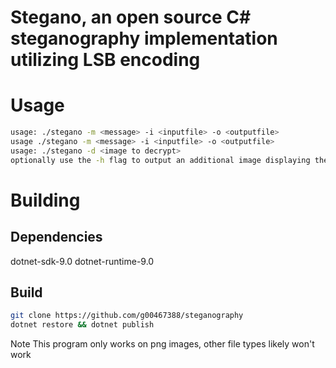 # Stegano, an open source C# steganography implementation utilizing LSB encoding 
# Usage
``` sh
usage: ./stegano -m <message> -i <inputfile> -o <outputfile>
usage ./stegano -m <message> -i <inputfile> -o <outputfile>
usage: ./stegano -d <image to decrypt>
optionally use the -h flag to output an additional image displaying the modified pixels
```
# Building
## Dependencies
dotnet-sdk-9.0
dotnet-runtime-9.0
## Build
``` sh
git clone https://github.com/g00467388/steganography
dotnet restore && dotnet publish
```
Note This program only works on png images, other file types likely won't work
